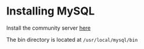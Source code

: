 # Installing MySQL

Install the community server [here](https://dev.mysql.com/downloads/mysql/)

The bin directory is located at `/usr/local/mysql/bin`